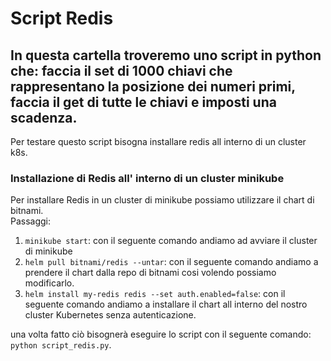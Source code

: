# Script Redis
## In questa cartella troveremo uno script in python che: faccia il set di 1000 chiavi che rappresentano la posizione dei numeri primi, faccia il get di tutte le chiavi e imposti una scadenza.
Per testare questo script bisogna installare redis all interno di un cluster k8s.
### Installazione di Redis all' interno di un cluster minikube
Per installare Redis in un cluster di minikube possiamo utilizzare il chart di bitnami.  
Passaggi:  
1. `minikube start`: con il seguente comando andiamo ad avviare il cluster di minikube
2. `helm pull bitnami/redis --untar`: con il seguente comando andiamo a prendere il chart dalla repo di bitnami cosi volendo possiamo modificarlo.
3. `helm install my-redis redis --set auth.enabled=false`: con il seguente comando andiamo a installare il chart all interno del nostro cluster Kubernetes senza autenticazione.

una volta fatto ciò bisognerà eseguire lo script con il seguente comando:  
`python script_redis.py`.
